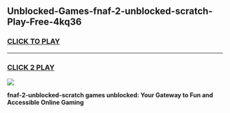 
## Unblocked-Games-fnaf-2-unblocked-scratch-Play-Free-4kq36
<h3>
<a href="https://premium76.site?title=fnaf-2-unblocked-scratch&ref=23A">CLICK TO PLAY</a></h3>
<hr>

<h3>
<a href="https://premium76.site?title=fnaf-2-unblocked-scratch&ref=23A">CLICK 2 PLAY</a>
  
</h3>

<a href="https://premium76.site?title=fnaf-2-unblocked-scratch&ref=23A"><img src="https://clearcache.store/games.png"></a>


**fnaf-2-unblocked-scratch games unblocked: Your Gateway to Fun and Accessible Online Gaming**
